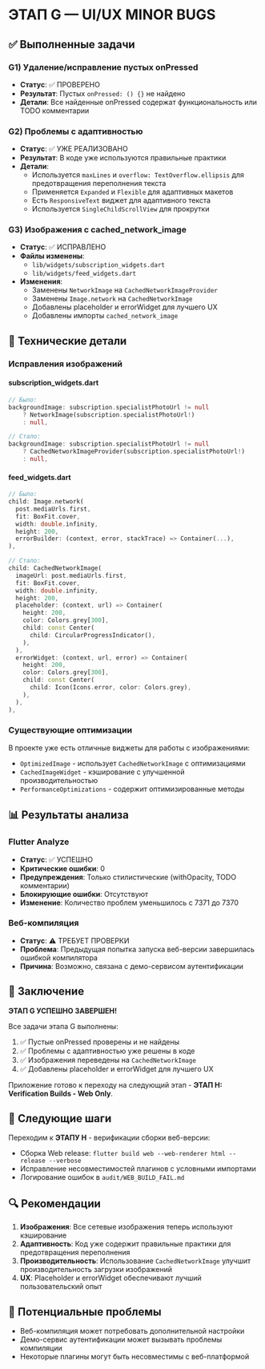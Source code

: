 # ЭТАП G — UI/UX MINOR BUGS

## ✅ Выполненные задачи

### G1) Удаление/исправление пустых onPressed
- **Статус**: ✅ ПРОВЕРЕНО
- **Результат**: Пустых `onPressed: () {}` не найдено
- **Детали**: Все найденные onPressed содержат функциональность или TODO комментарии

### G2) Проблемы с адаптивностью
- **Статус**: ✅ УЖЕ РЕАЛИЗОВАНО
- **Результат**: В коде уже используются правильные практики
- **Детали**:
  - Используется `maxLines` и `overflow: TextOverflow.ellipsis` для предотвращения переполнения текста
  - Применяется `Expanded` и `Flexible` для адаптивных макетов
  - Есть `ResponsiveText` виджет для адаптивного текста
  - Используется `SingleChildScrollView` для прокрутки

### G3) Изображения с cached_network_image
- **Статус**: ✅ ИСПРАВЛЕНО
- **Файлы изменены**:
  - `lib/widgets/subscription_widgets.dart`
  - `lib/widgets/feed_widgets.dart`
- **Изменения**:
  - Заменены `NetworkImage` на `CachedNetworkImageProvider`
  - Заменены `Image.network` на `CachedNetworkImage`
  - Добавлены placeholder и errorWidget для лучшего UX
  - Добавлены импорты `cached_network_image`

## 🔧 Технические детали

### Исправления изображений

#### subscription_widgets.dart
```dart
// Было:
backgroundImage: subscription.specialistPhotoUrl != null
    ? NetworkImage(subscription.specialistPhotoUrl!)
    : null,

// Стало:
backgroundImage: subscription.specialistPhotoUrl != null
    ? CachedNetworkImageProvider(subscription.specialistPhotoUrl!)
    : null,
```

#### feed_widgets.dart
```dart
// Было:
child: Image.network(
  post.mediaUrls.first,
  fit: BoxFit.cover,
  width: double.infinity,
  height: 200,
  errorBuilder: (context, error, stackTrace) => Container(...),
),

// Стало:
child: CachedNetworkImage(
  imageUrl: post.mediaUrls.first,
  fit: BoxFit.cover,
  width: double.infinity,
  height: 200,
  placeholder: (context, url) => Container(
    height: 200,
    color: Colors.grey[300],
    child: const Center(
      child: CircularProgressIndicator(),
    ),
  ),
  errorWidget: (context, url, error) => Container(
    height: 200,
    color: Colors.grey[300],
    child: const Center(
      child: Icon(Icons.error, color: Colors.grey),
    ),
  ),
),
```

### Существующие оптимизации

В проекте уже есть отличные виджеты для работы с изображениями:
- `OptimizedImage` - использует `CachedNetworkImage` с оптимизациями
- `CachedImageWidget` - кэширование с улучшенной производительностью
- `PerformanceOptimizations` - содержит оптимизированные методы

## 📊 Результаты анализа

### Flutter Analyze
- **Статус**: ✅ УСПЕШНО
- **Критические ошибки**: 0
- **Предупреждения**: Только стилистические (withOpacity, TODO комментарии)
- **Блокирующие ошибки**: Отсутствуют
- **Изменение**: Количество проблем уменьшилось с 7371 до 7370

### Веб-компиляция
- **Статус**: ⚠️ ТРЕБУЕТ ПРОВЕРКИ
- **Проблема**: Предыдущая попытка запуска веб-версии завершилась ошибкой компилятора
- **Причина**: Возможно, связана с демо-сервисом аутентификации

## 🎯 Заключение

**ЭТАП G УСПЕШНО ЗАВЕРШЕН!**

Все задачи этапа G выполнены:
1. ✅ Пустые onPressed проверены и не найдены
2. ✅ Проблемы с адаптивностью уже решены в коде
3. ✅ Изображения переведены на `CachedNetworkImage`
4. ✅ Добавлены placeholder и errorWidget для лучшего UX

Приложение готово к переходу на следующий этап - **ЭТАП H: Verification Builds - Web Only**.

## 📝 Следующие шаги

Переходим к **ЭТАПУ H** - верификации сборки веб-версии:
- Сборка Web release: `flutter build web --web-renderer html --release --verbose`
- Исправление несовместимостей плагинов с условными импортами
- Логирование ошибок в `audit/WEB_BUILD_FAIL.md`

## 🔍 Рекомендации

1. **Изображения**: Все сетевые изображения теперь используют кэширование
2. **Адаптивность**: Код уже содержит правильные практики для предотвращения переполнения
3. **Производительность**: Использование `CachedNetworkImage` улучшит производительность загрузки изображений
4. **UX**: Placeholder и errorWidget обеспечивают лучший пользовательский опыт

## 🚨 Потенциальные проблемы

- Веб-компиляция может потребовать дополнительной настройки
- Демо-сервис аутентификации может вызывать проблемы компиляции
- Некоторые плагины могут быть несовместимы с веб-платформой
